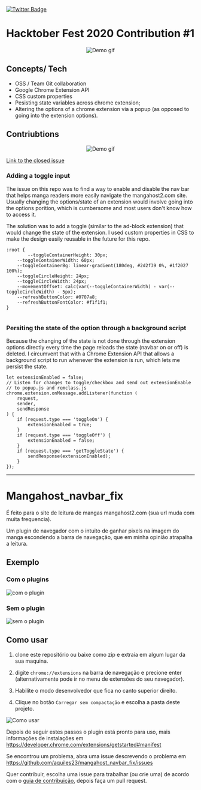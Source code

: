 [![Twitter Badge](https://img.shields.io/badge/chat-twitter-blue.svg)](https://twitter.com/ArrayLikeObj)

# Hacktober Fest 2020 Contribution #1

<p align="center">
  <img src="https://media3.giphy.com/media/KISloPw4Pz0Npa43vy/giphy.gif" alt="Demo gif">
</p>

## Concepts/ Tech
- OSS / Team Git collaboration
- Google Chrome Extension API
- CSS custom properties
- Pesisting state variables across chrome extension;
- Altering the options of a chrome extension via a popup (as opposed to going into the extension options).


## Contriubtions


<p align="center">
  <img src="https://i.gyazo.com/65a5ce84d85130f04ed4c114c92739a3.png" alt="Demo gif">
</p>

[Link to the closed issue](https://github.com/aquiles23/mangahost_navbar_fix/issues/9)


### Adding a toggle input
The issue on this repo was to find a way to enable and disable the nav bar that helps manga readers more easily navigate the mangahost2.com site. Usually changing the options/state of an extension would involve going into the options porition, which is cumbersome and most users don't know how to access it.

The solution was to add a toggle (similar to the ad-block extension) that would change the state of the extension. I used custom properties in CSS to make the design easily reusable in the future for this repo.
```
:root {
        --toggleContainerHeight: 30px;
	--toggleContainerWidth: 60px;
	--toggleContainerBg: linear-gradient(180deg, #2d2f39 0%, #1f2027 100%);
	--toggleCircleHeight: 24px;
	--toggleCircleWidth: 24px;
	--movementOffset: calc(var(--toggleContainerWidth) - var(--toggleCircleWidth) - 5px);
	--refreshButtonColor: #0707a8;
	--refreshButtonFontColor: #f1f1f1;
}
      
```

### Persiting the state of the option through a background script

Because the changing of the state is not done through the extension options directly every time the page reloads the state (navbar on or off) is deleted. I circumvent that with a Chrome Extension API that allows a background script to run whenever the extension is run, which lets me persist the state.
```
let extensionEnabled = false;
// Listen for changes to toggle/checkbox and send out extensionEnable
// to popup.js and remclass.js
chrome.extension.onMessage.addListener(function (
	request,
	sender,
	sendResponse
) {
	if (request.type === 'toggleOn') {
		extensionEnabled = true;
	}
	if (request.type === 'toggleOff') {
		extensionEnabled = false;
	}
	if (request.type === 'getToggleState') {
		sendResponse(extensionEnabled);
	}
});
```

--------------------------------------------------------------------------------
# Mangahost_navbar_fix

É feito para o site de leitura de mangas mangahost2.com (sua url muda com muita frequencia).

Um plugin de navegador com o intuito de ganhar pixels na imagem do manga escondendo a barra de navegação, que em minha opinião atrapalha a leitura.

## Exemplo

### Com o plugins

![com o plugin](./img/plugin_ativado.png)

### Sem o plugin

![sem o plugin](./img/plugin_desativado.png)

## Como usar

1. clone este repositório ou baixe como zip e extraia em algum lugar da sua maquina.

1. digite `chrome://extensions` na barra de navegação e precione enter (alternativamente pode ir no menu de extensões do seu navegador).

2. Habilite o modo desenvolvedor que fica no canto superior direito.

3. Clique no botão `Carregar sem compactação` e escolha a pasta deste projeto.

![Como usar](./img/load_extension.png)

Depois de seguir estes passos o plugin está pronto para uso, mais informações de instalações em https://developer.chrome.com/extensions/getstarted#manifest

Se encontrou um problema, abra uma issue descrevendo o problema em https://github.com/aquiles23/mangahost_navbar_fix/issues

Quer contribuir, escolha uma issue para trabalhar (ou crie uma) de acordo com o [guia de contribuição](./CONTRIBUTING.md), depois faça um pull request.